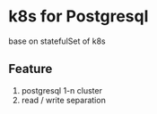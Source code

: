 # k8s for Postgresql
base on statefulSet of k8s

## Feature
1. postgresql 1-n cluster
2. read / write separation